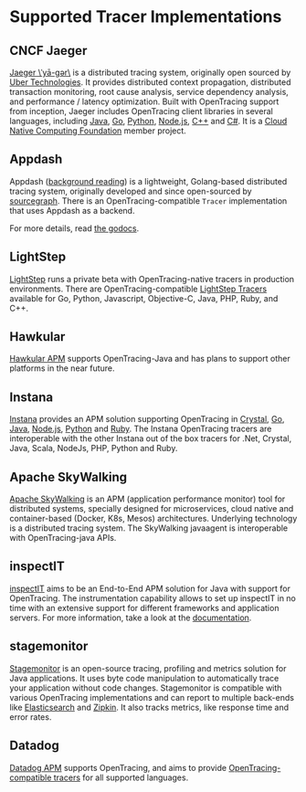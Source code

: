 # Supported Tracer Implementations

## CNCF Jaeger

[Jaeger \\ˈyā-gər\\](https://jaegertracing.io) is a distributed tracing system, originally open sourced by [Uber Technologies](https://eng.uber.com/distributed-tracing/). It provides distributed context propagation, distributed transaction monitoring, root cause analysis, service dependency analysis, and performance / latency optimization. Built with OpenTracing support from inception, Jaeger includes OpenTracing client libraries in several languages, including [Java](https://github.com/jaegertracing/jaeger-client-java), [Go](https://github.com/jaegertracing/jaeger-client-go), [Python](https://github.com/jaegertracing/jaeger-client-python), [Node.js](https://github.com/jaegertracing/jaeger-client-node), [C++](https://github.com/jaegertracing/cpp-client) and [C#](https://github.com/jaegertracing/jaeger-client-csharp). It is a [Cloud Native Computing Foundation](https://www.cncf.io/) member project.


## Appdash

Appdash ([background reading](https://sourcegraph.com/blog/announcing-appdash-an-open-source-perf-tracing/)) is a lightweight, Golang-based distributed tracing system, originally developed and since open-sourced by [sourcegraph](https://sourcegraph.com/). There is an OpenTracing-compatible `Tracer` implementation that uses Appdash as a backend.

For more details, read [the godocs](https://godoc.org/github.com/sourcegraph/appdash/opentracing).


## LightStep

[LightStep](http://lightstep.com/) runs a private beta with OpenTracing-native tracers in production environments. There are OpenTracing-compatible [LightStep Tracers](https://github.com/lightstep) available for Go, Python, Javascript, Objective-C, Java, PHP, Ruby, and C++.


## Hawkular

[Hawkular APM](http://www.hawkular.org/hawkular-apm/) supports OpenTracing-Java and has plans to support other platforms in the near future.


## Instana

[Instana](https://www.instana.com) provides an APM solution supporting OpenTracing in 
[Crystal](https://github.com/instana/crystal-sensor/blob/master/README.md),
[Go](https://github.com/instana/golang-sensor/blob/master/README.md), [Java](https://github.com/instana/instana-java-opentracing/blob/master/README.md), [Node.js](https://github.com/instana/nodejs-sensor/blob/master/README.md),
[Python](https://github.com/instana/python-sensor/blob/master/README.md) and
[Ruby](https://github.com/instana/ruby-sensor/blob/master/README.md). The Instana OpenTracing tracers are interoperable with the other Instana out of the box tracers for .Net, Crystal, Java, Scala, NodeJs, PHP, Python and Ruby.

## Apache SkyWalking

[Apache SkyWalking](https://github.com/apache/incubator-skywalking) is an APM (application performance monitor) tool for distributed systems, specially designed for microservices, cloud native and container-based (Docker, K8s, Mesos) architectures. Underlying technology is a distributed tracing system. The SkyWalking javaagent is interoperable with OpenTracing-java APIs.

## inspectIT

[inspectIT](http://www.inspectit.rocks) aims to be an End-to-End APM solution for Java with support for OpenTracing. The instrumentation capability allows to set up inspectIT in no time with an extensive support for different frameworks and application servers. For more information, take a look at the [documentation](https://inspectit-performance.atlassian.net/wiki/spaces/DOC).

## stagemonitor
[Stagemonitor](http://www.stagemonitor.org/) is an open-source tracing, profiling and metrics solution for Java applications. It uses byte code manipulation to automatically trace your application without code changes. Stagemonitor is compatible with various OpenTracing implementations and can report to multiple back-ends like [Elasticsearch](https://www.elastic.co/products/elasticsearch) and [Zipkin](http://zipkin.io/). It also tracks metrics, like response time and error rates.

## Datadog
[Datadog APM](https://www.datadoghq.com/apm/) supports OpenTracing, and aims to provide [OpenTracing-compatible tracers](https://www.datadoghq.com/blog/opentracing-datadog-cncf/) for all supported languages.
